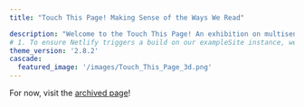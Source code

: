 ```yaml
---
title: "Touch This Page! Making Sense of the Ways We Read"

description: "Welcome to the Touch This Page! An exhibition on multisensory experiences of reading"
# 1. To ensure Netlify triggers a build on our exampleSite instance, we need to change a file in the exampleSite directory.
theme_version: '2.8.2'
cascade:
  featured_image: '/images/Touch_This_Page_3d.png'
---
```

For now, visit the [archived page](https://web.archive.org/web/20230323172528/https://touchthispage.com/)!

